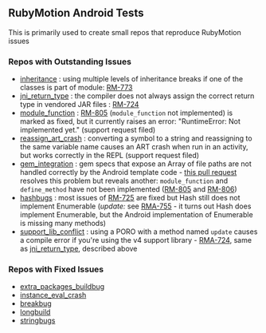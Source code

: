 ## RubyMotion Android Tests

This is primarily used to create small repos that reproduce RubyMotion issues

### Repos with Outstanding Issues

* [inheritance](https://github.com/darinwilson/rma-testing/tree/master/inheritance) : using multiple levels of inheritance breaks if one of the classes is part of module: [RM-773](http://hipbyte.myjetbrains.com/youtrack/issue/RM-773)
* [jni_return_type](https://github.com/darinwilson/rma-testing/tree/master/jni_return_type) : the compiler does not always assign the correct return type in vendored JAR files : [RM-724](http://hipbyte.myjetbrains.com/youtrack/issue/RM-724) 
* [module_function](https://github.com/darinwilson/rma-testing/tree/master/module_function) : [RM-805](http://hipbyte.myjetbrains.com/youtrack/issue/RM-805) (`module_function` not implemented) is marked as fixed, but it currently raises an error: "RuntimeError: Not implemented yet." (support request filed)
* [reassign_art_crash](https://github.com/darinwilson/rma-testing/tree/master/reassign_art_crash) : converting a symbol to a string and reassigning to the same variable name causes an ART crash when run in an activity, but works correctly in the REPL (support request filed)
* [gem_integration](https://github.com/darinwilson/rma-testing/tree/master/gem_integration) : gem specs that expose an Array of file paths are not handled correctly by the Android template code - [this pull request](https://github.com/HipByte/RubyMotion/pull/189) resolves this problem but reveals another: `module_function` and `define_method` have not been implemented ([RM-805](http://hipbyte.myjetbrains.com/youtrack/issue/RM-805) and [RM-806](http://hipbyte.myjetbrains.com/youtrack/issue/RM-806))
* [hashbugs](https://github.com/darinwilson/rma-testing/tree/master/hashbugs) : most issues of [RM-725](http://hipbyte.myjetbrains.com/youtrack/issue/RM-725) are fixed but Hash still does not implement Enumerable (*update:* see [RMA-755](http://hipbyte.myjetbrains.com/youtrack/issue/RM-755) - it turns out Hash does implement Enumerable, but the Android implementation of Enumerable is missing many methods)
* [support_lib_conflict](https://github.com/darinwilson/rma-testing/tree/master/support_lib_conflict) : using a PORO with a method named `update` causes a compile error if you're using the v4 support library - [RMA-724](http://hipbyte.myjetbrains.com/youtrack/issue/RM-724), same as [jni_return_type](https://github.com/darinwilson/rma-testing/tree/master/jni_return_type), described above 

### Repos with Fixed Issues 

* [extra_packages_buildbug](https://github.com/darinwilson/rma-testing/tree/master/extra_packages_buildbug)
* [instance_eval_crash](https://github.com/darinwilson/rma-testing/tree/master/instance_eval_crash)
* [breakbug](https://github.com/darinwilson/rma-testing/tree/master/breakbug)
* [longbuild](https://github.com/darinwilson/rma-testing/tree/master/longbuild)
* [stringbugs](https://github.com/darinwilson/rma-testing/tree/master/stringbugs)
